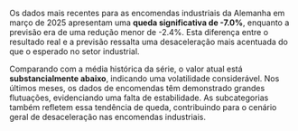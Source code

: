 Os dados mais recentes para as encomendas industriais da Alemanha em março de 2025 apresentam uma **queda significativa de -7.0%**, enquanto a previsão era de uma redução menor de -2.4%. Esta diferença entre o resultado real e a previsão ressalta uma desaceleração mais acentuada do que o esperado no setor industrial. 

Comparando com a média histórica da série, o valor atual está **substancialmente abaixo**, indicando uma volatilidade considerável. Nos últimos meses, os dados de encomendas têm demonstrado grandes flutuações, evidenciando uma falta de estabilidade. As subcategorias também refletem essa tendência de queda, contribuindo para o cenário geral de desaceleração nas encomendas industriais.